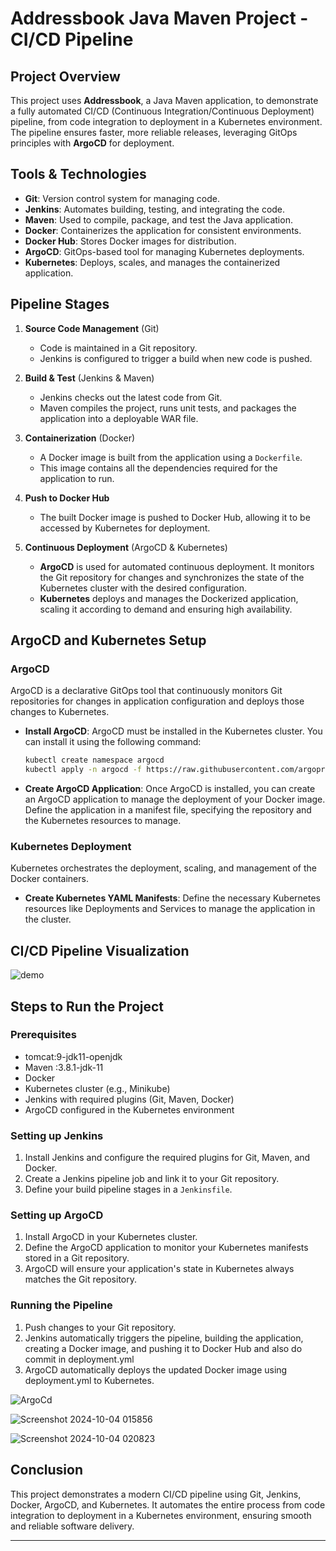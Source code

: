 # Addressbook Java Maven Project - CI/CD Pipeline

## Project Overview
This project uses **Addressbook**, a Java Maven application, to demonstrate a fully automated CI/CD (Continuous Integration/Continuous Deployment) pipeline, from code integration to deployment in a Kubernetes environment. The pipeline ensures faster, more reliable releases, leveraging GitOps principles with **ArgoCD** for deployment.

## Tools & Technologies
- **Git**: Version control system for managing code.
- **Jenkins**: Automates building, testing, and integrating the code.
- **Maven**: Used to compile, package, and test the Java application.
- **Docker**: Containerizes the application for consistent environments.
- **Docker Hub**: Stores Docker images for distribution.
- **ArgoCD**: GitOps-based tool for managing Kubernetes deployments.
- **Kubernetes**: Deploys, scales, and manages the containerized application.

## Pipeline Stages
1. **Source Code Management** (Git)
   - Code is maintained in a Git repository.
   - Jenkins is configured to trigger a build when new code is pushed.

2. **Build & Test** (Jenkins & Maven)
   - Jenkins checks out the latest code from Git.
   - Maven compiles the project, runs unit tests, and packages the application into a deployable WAR file.

3. **Containerization** (Docker)
   - A Docker image is built from the application using a `Dockerfile`.
   - This image contains all the dependencies required for the application to run.

4. **Push to Docker Hub**
   - The built Docker image is pushed to Docker Hub, allowing it to be accessed by Kubernetes for deployment.

5. **Continuous Deployment** (ArgoCD & Kubernetes)
   - **ArgoCD** is used for automated continuous deployment. It monitors the Git repository for changes and synchronizes the state of the Kubernetes cluster with the desired configuration.
   - **Kubernetes** deploys and manages the Dockerized application, scaling it according to demand and ensuring high availability.

## ArgoCD and Kubernetes Setup

### ArgoCD
ArgoCD is a declarative GitOps tool that continuously monitors Git repositories for changes in application configuration and deploys those changes to Kubernetes.

- **Install ArgoCD**: ArgoCD must be installed in the Kubernetes cluster. You can install it using the following command:
  ```bash
  kubectl create namespace argocd
  kubectl apply -n argocd -f https://raw.githubusercontent.com/argoproj/argo-cd/stable/manifests/install.yaml
  ```
  
- **Create ArgoCD Application**: Once ArgoCD is installed, you can create an ArgoCD application to manage the deployment of your Docker image. Define the application in a manifest file, specifying the repository and the Kubernetes resources to manage.

### Kubernetes Deployment
Kubernetes orchestrates the deployment, scaling, and management of the Docker containers.

- **Create Kubernetes YAML Manifests**: Define the necessary Kubernetes resources like Deployments and Services to manage the application in the cluster.


## CI/CD Pipeline Visualization
![demo](https://github.com/user-attachments/assets/eb29b871-ea9f-4809-ae0f-67ddb4f7dc7f)

## Steps to Run the Project

### Prerequisites
- tomcat:9-jdk11-openjdk
- Maven :3.8.1-jdk-11
- Docker
- Kubernetes cluster (e.g., Minikube)
- Jenkins with required plugins (Git, Maven, Docker)
- ArgoCD configured in the Kubernetes environment

### Setting up Jenkins
1. Install Jenkins and configure the required plugins for Git, Maven, and Docker.
2. Create a Jenkins pipeline job and link it to your Git repository.
3. Define your build pipeline stages in a `Jenkinsfile`.

### Setting up ArgoCD
1. Install ArgoCD in your Kubernetes cluster.
2. Define the ArgoCD application to monitor your Kubernetes manifests stored in a Git repository.
3. ArgoCD will ensure your application's state in Kubernetes always matches the Git repository.

### Running the Pipeline
1. Push changes to your Git repository.
2. Jenkins automatically triggers the pipeline, building the application, creating a Docker image, and pushing it to Docker Hub and also do commit in deployment.yml 
3. ArgoCD automatically deploys the updated Docker image using deployment.yml to Kubernetes.

![ArgoCd](https://github.com/user-attachments/assets/01f9ce91-c34a-40e3-9620-c253ec650cf1)

![Screenshot 2024-10-04 015856](https://github.com/user-attachments/assets/0c4b0312-90b4-4c50-97d8-569fa62c4699)

![Screenshot 2024-10-04 020823](https://github.com/user-attachments/assets/5dab344a-a05e-4098-931e-07ccf54402cd)


## Conclusion
This project demonstrates a modern CI/CD pipeline using Git, Jenkins, Docker, ArgoCD, and Kubernetes. It automates the entire process from code integration to deployment in a Kubernetes environment, ensuring smooth and reliable software delivery.

---

